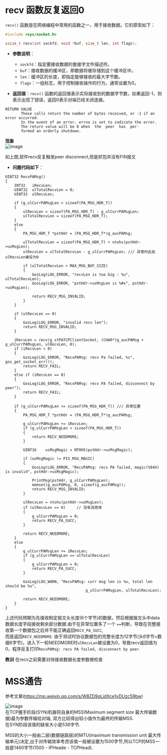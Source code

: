 # recv 函数反复返回0   

`recv()` 函数是在网络编程中常用的函数之一，用于接收数据。它的原型如下：

```c
#include <sys/socket.h>

ssize_t recv(int sockfd, void *buf, size_t len, int flags);
```

- **参数说明**：
  - `sockfd`：指定要接收数据的套接字文件描述符。
  - `buf`：接收数据的缓冲区，即数据将被存储到这个缓冲区中。
  - `len`：缓冲区的长度，即指定能够接收的最大字节数。
  - `flags`：一组标志，用于控制接收操作的行为，通常设置为0。

- **返回值**：`recv()` 函数的返回值表示实际接收到的数据字节数，如果返回-1，则表示出现了错误，返回0表示对端已经关闭连接。

```linux man page
RETURN VALUE
       These calls return the number of bytes received, or -1 if an error occurred.
       In the event of an error, errno is set to indicate the error.
       The return value will be 0 when  the  peer  has  per‐
       formed an orderly shutdown.
```

**现象**  
![image](https://github.com/grow-man/MyLearningRecorder/assets/52662997/aa811524-d2a9-48dc-8409-4e259182c276)  
   
如上图,软件recv反复触发peer disconnect,但是抓包并没有FIN报文   


- **问题代码如下**：
```
UINT32 RecvPAMsg()
{
    INT32   iRecvLen;
    UINT32  ulTotalRecvLen = 0;
    UINT32  ulRecvLen;

    if (g_ulCurrPAMsgLen < sizeof(PA_MSG_HDR_T))
    {
        ulRecvLen = sizeof(PA_MSG_HDR_T) - g_ulCurrPAMsgLen;
        ulTotalRecvLen = sizeof(PA_MSG_HDR_T);
    }
    else
    {
        PA_MSG_HDR_T *pstHdr = (PA_MSG_HDR_T*)g_aucPAMsg;

        ulTotalRecvLen = sizeof(PA_MSG_HDR_T) + ntohs(pstHdr->usMsgLen);
        ulRecvLen = ulTotalRecvLen - g_ulCurrPAMsgLen; /// 异常时此处ulRecvLen被设为0

        if (ulTotalRecvLen > MAX_MSG_BUF_SIZE)
        {
            GosLog(LOG_ERROR, "recvLen is too big : %u", ulTotalRecvLen);
            GosLog(LOG_ERROR, "pstHdr->usMsgLen is %#x", pstHdr->usMsgLen);

            return RECV_MSG_INVALID;
        }
    }

    if (ulRecvLen == 0)
    {
        GosLog(LOG_ERROR, "invalid recv len");
        return RECV_MSG_INVALID;
    }

    iRecvLen = recv(g_stPATCPClientSocket, (CHAR*)g_aucPAMsg + g_ulCurrPAMsgLen, ulRecvLen, 0);
    if (iRecvLen < 0)
    {
        GosLog(LOG_ERROR, "RecvPAMsg: recv Pa failed, %s", gos_get_socket_err());
        return RECV_FAIL;
    }
    else if (iRecvLen == 0)
    {
        GosLog(LOG_ERROR, "RecvPAMsg: recv PA failed, disconnect by peer");
        return RECV_FAIL;
    }

    if (g_ulCurrPAMsgLen <= sizeof(PA_MSG_HDR_T)) /// 异常位置
    {
        PA_MSG_HDR_T *pstHdr = (PA_MSG_HDR_T*)g_aucPAMsg;

        g_ulCurrPAMsgLen += iRecvLen;
        if (g_ulCurrPAMsgLen < sizeof(PA_MSG_HDR_T)) 
        {
            return RECV_NEEDMORE;
        }

        UINT16    usMsgMagic = NTOHS(pstHdr->usMsgMagic);

        if (usMsgMagic != PIS_MSG_MAGIC)
        {
            GosLog(LOG_ERROR, "RecvPAMsg: recv PA failed, magic(%04X) is invalid", pstHdr->usMsgMagic);

            PrintMsg(pstHdr, g_ulCurrPAMsgLen);
            memset(g_aucPAMsg, 0, sizeof(g_aucPAMsg));
            return RECV_MSG_INVALID;
        }

        ulRecvLen = ntohs(pstHdr->usMsgLen);
        if (ulRecvLen == 0)     // 没有消息体
        {
            g_ulCurrPAMsgLen = 0;
            return RECV_PA_SUCC;
        }

        return RECV_NEEDMORE;
    }
    else
    {
        g_ulCurrPAMsgLen += iRecvLen;
        if (g_ulCurrPAMsgLen == ulTotalRecvLen)
        {
            g_ulCurrPAMsgLen = 0;
            return RECV_PA_SUCC;
        }

        GosLog(LOG_WARN, "RecvPAMsg: curr msg len is %u, total len should be %u", 
                                    g_ulCurrPAMsgLen, ulTotalRecvLen);

        return RECV_NEEDMORE;
    }
}
```
上述代码预期为先接收制定报文头长度(6个字节)的数据，然后根据报文头中data数据长度字段接收剩余部分数据.由于在异常位置多了一个 `==`判断，导致在完整接收第一个数据包之后并不能正确返回`RECV_PA_SUCC`,  
而是返回`RECV_NEEDMORE`. 由于测试时协议数据包的完整长度为12字节(头6字节+数据6字节)，进入下一轮NEEDMORE时`ulRecvLen`被设置为0，导致recv返回值为0，程序反复打印`RecvPAMsg: recv PA failed, disconnect by peer`.  

**教训** 
在recv之前需要对待接收数据长度参数做检查  

# MSS通告  

参考文章(https://mp.weixin.qq.com/s/W8ZD9qLjdXce1yDUzc59bw)    

![image](https://github.com/grow-man/MyLearningRecorder/assets/52662997/a1a53eac-f819-41c6-91a2-7fc9696dfa04)  
在TCP握手阶段(SYN)机器将自身的MSS(Maximum segment size 最大传输数据)最为参数传输给对端, 双方比较得出较小值作为最终的传输MSS.   
在SYN阶段该值的缺省大小是536字节.  

MSS的大小一般由二层(数据链路层)的MTU(maximum transmission unit 最大传输单元)决定,出于对传输效率考虑该值一般被设置为1500字节,所以TCP的MSS一般是1460字节(1500 - IPHeade - TCPHead).  





